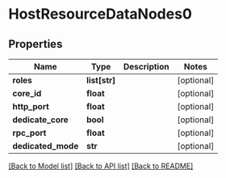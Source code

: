 # HostResourceDataNodes0

## Properties
Name | Type | Description | Notes
------------ | ------------- | ------------- | -------------
**roles** | **list[str]** |  | [optional] 
**core_id** | **float** |  | [optional] 
**http_port** | **float** |  | [optional] 
**dedicate_core** | **bool** |  | [optional] 
**rpc_port** | **float** |  | [optional] 
**dedicated_mode** | **str** |  | [optional] 

[[Back to Model list]](../README.md#documentation-for-models) [[Back to API list]](../README.md#documentation-for-api-endpoints) [[Back to README]](../README.md)

